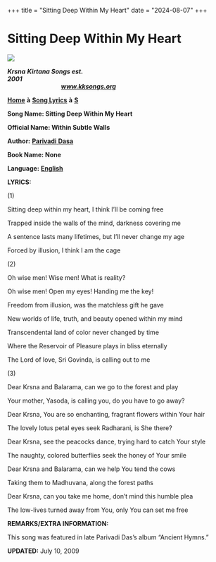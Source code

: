 +++
title = "Sitting Deep Within My Heart"
date = "2024-08-07"
+++

# Sitting Deep Within My Heart
**[![](http://kksongs.org/image_files/image002.jpg)](http://kksongs.org/)**

**_Krsna_** **_Kirtana Songs est. 2001_**                                                                                                                                                      **_www.kksongs.org_**

**[Home](http://kksongs.org/)** **à** **[Song Lyrics](http://kksongs.org/lyrics.html)** **à** **[S](http://kksongs.org/songs/song_s.html)**

**Song Name: Sitting Deep Within My Heart**

**Official Name: Within Subtle Walls**

**Author:** [**Parivadi** **Dasa**](http://kksongs.org/authors/list/parivadi.html)

**Book Name: None**

**Language:** [**English**](http://kksongs.org/language/list/english.html)

**LYRICS:**

(1)

Sitting deep within my heart, I think I’ll be coming free

Trapped inside the walls of the mind, darkness covering me

A sentence lasts many lifetimes, but I’ll never change my age

Forced by illusion, I think I am the cage

(2)

Oh wise men! Wise men! What is reality?

Oh wise men! Open my eyes! Handing me the key!

Freedom from illusion, was the matchless gift he gave

New worlds of life, truth, and beauty opened within my mind

Transcendental land of color never changed by time

Where the Reservoir of Pleasure plays in bliss eternally

The Lord of love, Sri Govinda, is calling out to me

(3)

Dear Krsna and Balarama, can we go to the forest and play

Your mother, Yasoda, is calling you, do you have to go away?

Dear Krsna, You are so enchanting, fragrant flowers within Your hair

The lovely lotus petal eyes seek Radharani, is She there?

Dear Krsna, see the peacocks dance, trying hard to catch Your style

The naughty, colored butterflies seek the honey of Your smile

Dear Krsna and Balarama, can we help You tend the cows

Taking them to Madhuvana, along the forest paths

Dear Krsna, can you take me home, don’t mind this humble plea

The low-lives turned away from You, only You can set me free

**REMARKS/EXTRA INFORMATION:**

This song was featured in late Parivadi Das’s album “Ancient Hymns.”

**UPDATED:** July 10, 2009
